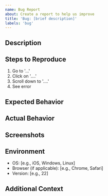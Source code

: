 ```yaml
---
name: Bug Report
about: Create a report to help us improve
title: 'Bug: [brief description]'
labels: 'bug'
---
```


## Description
<!-- A clear and concise description of what the bug is -->

## Steps to Reproduce
1. Go to '...'
2. Click on '....'
3. Scroll down to '....'
4. See error

## Expected Behavior
<!-- A clear and concise description of what you expected to happen -->

## Actual Behavior
<!-- A clear and concise description of what actually happened -->

## Screenshots
<!-- If applicable, add screenshots to help explain your problem -->

## Environment
- OS: [e.g., iOS, Windows, Linux]
- Browser (if applicable): [e.g., Chrome, Safari]
- Version: [e.g., 22]

## Additional Context
<!-- Add any other context about the problem here -->
